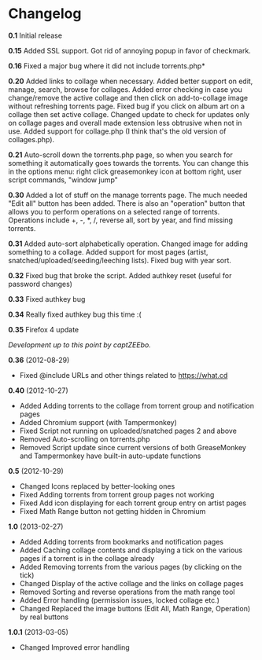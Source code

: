 # Changelog
**0.1**
Initial release

**0.15**
Added SSL support.
Got rid of annoying popup in favor of checkmark.

**0.16**
Fixed a major bug where it did not include torrents.php*

**0.20**
Added links to collage when necessary.
Added better support on edit, manage, search, browse for collages.
Added error checking in case you change/remove the active collage and then click on add-to-collage image without refreshing torrents page.
Fixed bug if you click on album art on a collage then set active collage.
Changed update to check for updates only on collage pages and overall made extension less obtrusive when not in use.
Added support for collage.php (I think that's the old version of collages.php).

**0.21**
Auto-scroll down the torrents.php page, so when you search for something it automatically goes towards the torrents.
You can change this in the options menu: right click greasemonkey icon at bottom right, user script commands, "window jump"

**0.30**
Added a lot of stuff on the manage torrents page.  The much needed "Edit all" button has been added.
There is also an "operation" button that allows you to perform operations on a selected range of torrents.
Operations include +, -, *, /, reverse all, sort by year, and find missing torrents.

**0.31**
Added auto-sort alphabetically operation.  Changed image for adding something to a collage.
Added support for most pages (artist, snatched/uploaded/seeding/leeching lists).  Fixed bug with year sort.

**0.32**
Fixed bug that broke the script.
Added authkey reset (useful for password changes)

**0.33**
Fixed authkey bug

**0.34**
Really fixed authkey bug this time :(

**0.35**
Firefox 4 update

_Development up to this point by captZEEbo._

**0.36** (2012-08-29)
* Fixed    @include URLs and other things related to https://what.cd

**0.40** (2012-10-27)
* Added    Adding torrents to the collage from torrent group and notification pages
* Added    Chromium support (with Tampermonkey)
* Fixed    Script not running on uploaded/snatched pages 2 and above
* Removed  Auto-scrolling on torrents.php
* Removed  Script update since current versions of both GreaseMonkey and Tampermonkey have built-in auto-update functions

**0.5** (2012-10-29)
* Changed  Icons replaced by better-looking ones
* Fixed    Adding torrents from torrent group pages not working
* Fixed    Add icon displaying for each torrent group entry on artist pages
* Fixed    Math Range button not getting hidden in Chromium

**1.0** (2013-02-27)
* Added    Adding torrents from bookmarks and notification pages
* Added    Caching collage contents and displaying a tick on the various pages if a torrent is in the collage already
* Added    Removing torrents from the various pages (by clicking on the tick)
* Changed  Display of the active collage and the links on collage pages
* Removed  Sorting and reverse operations from the math range tool
* Added    Error handling (permission issues, locked collage etc.)
* Changed  Replaced the image buttons (Edit All, Math Range, Operation) by real buttons</pre>

**1.0.1** (2013-03-05)
* Changed  Improved error handling
